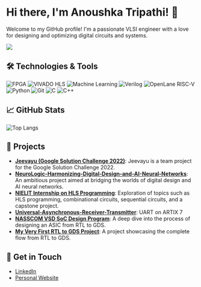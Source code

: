 # Hi there, I'm Anoushka Tripathi! 👋

Welcome to my GitHub profile! I'm a passionate VLSI engineer with a love for designing and optimizing digital circuits and systems.

![](https://komarev.com/ghpvc/?username=AnoushkaTripathi&color=green)

## 🛠️ Technologies & Tools

![FPGA](https://img.shields.io/badge/-FPGA-333?style=flat&logo=fpga)
![VIVADO HLS](https://img.shields.io/badge/-VIVADO_HLS-333?style=flat&logo=xilinx)
![Machine Learning](https://img.shields.io/badge/-Machine_Learning-333?style=flat&logo=machine-learning)
![Verilog](https://img.shields.io/badge/-Verilog-333?style=flat&logo=verilog)
![OpenLane RISC-V](https://img.shields.io/badge/-OpenLane_RISC_V-333?style=flat&logo=risc-v)
![Python](https://img.shields.io/badge/-Python-333?style=flat&logo=python)
![Git](https://img.shields.io/badge/-Git-333?style=flat&logo=git)
![C](https://img.shields.io/badge/-C-333?style=flat&logo=c)
![C++](https://img.shields.io/badge/-C++-333?style=flat&logo=c%2B%2B)


## 📈 GitHub Stats

![Top Langs](https://github-readme-stats.vercel.app/api/top-langs/?username=AnoushkaTripathi&size_weight=0.5&count_weight=0.5)

## 🚀 Projects

- **[Jeevayu (Google Solution Challenge 2022)](https://github.com/adarshnagrikar14/jeevayu-gsc-22)**: Jeevayu is a team project for the Google Solution Challenge 2022.
- **[NeuroLogic-Harmonizing-Digital-Design-and-AI-Neural-Networks](https://github.com/AnoushkaTripathi/NeuroLogic-Harmonizing-Digital-Design-and-AI-Neural-Networks)**: An ambitious project aimed at bridging the worlds of digital design and AI neural networks.
- **[NIELIT Internship on HLS Programming](https://github.com/AnoushkaTripathi/NIELIT-INTERNSHIP-ON-HLS-PROGRAMMING)**: Exploration of topics such as HLS programming, combinational circuits, sequential circuits, and a capstone project.
- **[Universal-Asynchronous-Receiver-Transmitter](https://github.com/AnoushkaTripathi/Universal-Asynchronous-Receiver-Transmitter)**: UART on ARTIX 7
- **[NASSCOM VSD SoC Design Program](https://github.com/AnoushkaTripathi/NASSCOM-VSD-SoC-design-Program)**: A deep dive into the process of designing an ASIC from RTL to GDS.
- **[My Very First RTL to GDS Project](https://github.com/AnoushkaTripathi/My_Very_first_RTLtoGDS-Project)**: A project showcasing the complete flow from RTL to GDS.



## 💬 Get in Touch

- [LinkedIn](in/anoushkastripathi)
- [Personal Website](https://yourwebsite.com)

